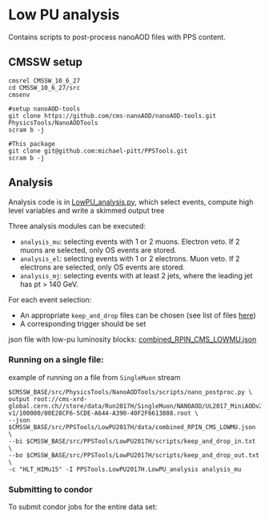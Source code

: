 # Low PU analysis

Contains scripts to post-process nanoAOD files with PPS content.

## CMSSW setup
```
cmsrel CMSSW_10_6_27
cd CMSSW_10_6_27/src
cmsenv

#setup nanoAOD-tools
git clone https://github.com/cms-nanoAOD/nanoAOD-tools.git PhysicsTools/NanoAODTools
scram b -j

#This package
git clone git@github.com:michael-pitt/PPSTools.git
scram b -j
```

## Analysis

Analysis code is in [LowPU_analysis.py](https://github.com/michael-pitt/PPSTools/blob/main/LowPU2017H/python/LowPU_analysis.py), which select events, compute high level variables and write a skimmed output tree

Three analysis modules can be executed:
- `analysis_mu`: selecting events with 1 or 2 muons. Electron veto. If 2 muons are selected, only OS events are stored.
- `analysis_el`: selecting events with 1 or 2 electrons. Muon veto. If 2 electrons are selected, only OS events are stored.
- `analysis_mj`: selecting events with at least 2 jets, where the leading jet has pt > 140 GeV.

For each event selection:
- An appropriate `keep_and_drop` files can be chosen (see list of files [here](https://github.com/michael-pitt/PPSTools/tree/main/LowPU2017H/scripts))
- A corresponding trigger should be set

json file with low-pu luminosity blocks: [combined_RPIN_CMS_LOWMU.json](https://github.com/michael-pitt/PPSTools/blob/main/LowPU2017H/data/combined_RPIN_CMS_LOWMU.json)

### Running on a single file:

example of running on a file from `SingleMuon` stream
```
$CMSSW_BASE/src/PhysicsTools/NanoAODTools/scripts/nano_postproc.py \
output root://cms-xrd-global.cern.ch//store/data/Run2017H/SingleMuon/NANOAOD/UL2017_MiniAODv2_NanoAODv9-v1/100000/00E28CF6-5CDE-A644-A390-40F2F6613888.root \
--json $CMSSW_BASE/src/PPSTools/LowPU2017H/data/combined_RPIN_CMS_LOWMU.json \
--bi $CMSSW_BASE/src/PPSTools/LowPU2017H/scripts/keep_and_drop_in.txt \
--bo $CMSSW_BASE/src/PPSTools/LowPU2017H/scripts/keep_and_drop_out.txt \
-c "HLT_HIMu15" -I PPSTools.LowPU2017H.LowPU_analysis analysis_mu
```

### Submitting to condor

To submit condor jobs for the entire data set:
